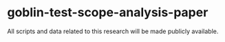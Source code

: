 # goblin-test-scope-analysis-paper
All scripts and data related to this research will be made publicly available.
